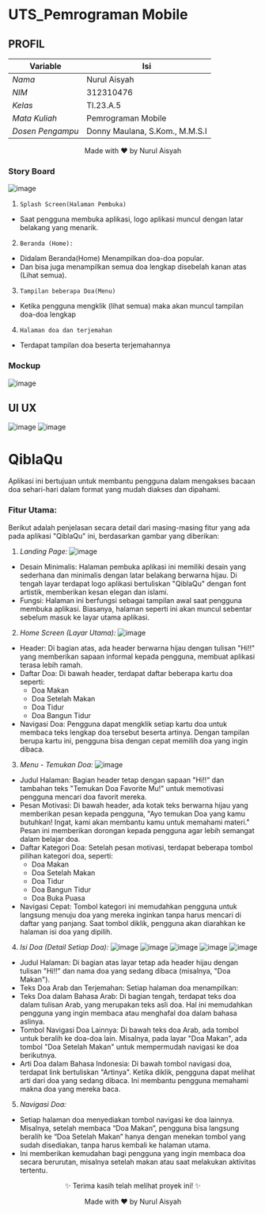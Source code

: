 # UTS_Pemrograman Mobile
## PROFIL
| Variable           |             Isi            |
| -------------------|----------------------------|
| *Nama*           |         Nurul Aisyah       |
| *NIM*            |          312310476         |
| *Kelas*          |          TI.23.A.5         |
| *Mata Kuliah*    |     Pemrograman Mobile     |
| *Dosen Pengampu* |Donny Maulana, S.Kom., M.M.S.I  |

<div align="center">
Made with ❤️ by Nurul Aisyah
</div>


### Story Board
![image](https://github.com/user-attachments/assets/ff51e6a6-db77-4302-b59b-ce9d6c0990e3)

1. `Splash Screen(Halaman Pembuka)`
- Saat pengguna membuka aplikasi, logo aplikasi muncul dengan latar belakang yang menarik.
2. `Beranda (Home):`
- Didalam Beranda(Home) Menampilkan doa-doa popular.
- Dan bisa juga menampilkan semua doa lengkap disebelah kanan atas (Lihat semua).
3. `Tampilan beberapa Doa(Menu)`
-	Ketika pengguna mengklik (lihat semua) maka akan muncul tampilan doa-doa lengkap
4. `Halaman doa dan terjemahan`
- Terdapat tampilan doa beserta terjemahannya
### Mockup
![image](https://github.com/user-attachments/assets/ddc34187-4263-44fc-81e1-4119645aa899)

## UI UX
![image](https://github.com/user-attachments/assets/66978878-8f66-4b33-b859-10a82aaa8503)
![image](https://github.com/user-attachments/assets/005d3b03-8a86-497b-b47d-a8c7df700aa4)



# QiblaQu
Aplikasi ini bertujuan untuk membantu pengguna dalam mengakses bacaan doa sehari-hari dalam format yang mudah diakses dan dipahami.
### Fitur Utama:
Berikut adalah penjelasan secara detail dari masing-masing fitur yang ada pada aplikasi "QiblaQu" ini, berdasarkan gambar yang diberikan:
1. *Landing Page:*
![image](https://github.com/user-attachments/assets/e263686e-f8ad-4118-aa38-0ff210b0dbea)

- Desain Minimalis: Halaman pembuka aplikasi ini memiliki desain yang sederhana dan minimalis dengan latar belakang berwarna hijau. Di tengah layar terdapat logo aplikasi bertuliskan "QiblaQu" dengan font artistik, memberikan kesan elegan dan islami.
- Fungsi: Halaman ini berfungsi sebagai tampilan awal saat pengguna membuka aplikasi. Biasanya, halaman seperti ini akan muncul sebentar sebelum masuk ke layar utama aplikasi.
2. *Home Screen (Layar Utama):*
![image](https://github.com/user-attachments/assets/604954e7-c31e-44ed-9a60-a9356b92af60)
  - Header: Di bagian atas, ada header berwarna hijau dengan tulisan "Hi!!" yang memberikan sapaan informal kepada pengguna, membuat aplikasi terasa lebih ramah.
  - Daftar Doa: Di bawah header, terdapat daftar beberapa kartu doa seperti:
    * Doa Makan
    * Doa Setelah Makan
    * Doa Tidur
    * Doa Bangun Tidur
  - Navigasi Doa: Pengguna dapat mengklik setiap kartu doa untuk membaca teks lengkap doa tersebut beserta artinya. Dengan tampilan berupa kartu ini, pengguna bisa dengan cepat memilih doa yang ingin dibaca.
3.  *Menu - Temukan Doa:*
![image](https://github.com/user-attachments/assets/c40bf478-366d-4d64-8c1c-d37017cc88db)
  - Judul Halaman: Bagian header tetap dengan sapaan "Hi!!" dan tambahan teks "Temukan Doa Favorite Mu!" untuk memotivasi pengguna mencari doa favorit mereka.
  - Pesan Motivasi: Di bawah header, ada kotak teks berwarna hijau yang memberikan pesan kepada pengguna, "Ayo temukan Doa yang kamu butuhkan! Ingat, kami akan membantu kamu untuk memahami materi." Pesan ini memberikan dorongan kepada pengguna agar lebih semangat dalam belajar doa.
  - Daftar Kategori Doa: Setelah pesan motivasi, terdapat beberapa tombol pilihan kategori doa, seperti:
    * Doa Makan
    * Doa Setelah Makan
    * Doa Tidur
    * Doa Bangun Tidur
    * Doa Buka Puasa
  - Navigasi Cepat: Tombol kategori ini memudahkan pengguna untuk langsung menuju doa yang mereka inginkan tanpa harus mencari di daftar yang panjang. Saat tombol diklik, pengguna akan diarahkan ke halaman isi doa yang dipilih.
4.  *Isi Doa (Detail Setiap Doa):*
![image](https://github.com/user-attachments/assets/e85f8d4f-b31f-42b6-b3cd-6ba002f9a9de)
![image](https://github.com/user-attachments/assets/618246a8-0ff4-4780-9720-ce4dfec38865)
![image](https://github.com/user-attachments/assets/3e0cfa8f-6086-4628-867b-fa997b6874f6)
![image](https://github.com/user-attachments/assets/1b12ee5b-72a3-41f3-883e-fab4ae5d778b)
![image](https://github.com/user-attachments/assets/bf4ce0e8-f439-4cc3-82df-463a2bd7ec47)
  - Judul Halaman: Di bagian atas layar tetap ada header hijau dengan tulisan "Hi!!" dan nama doa yang sedang dibaca (misalnya, "Doa Makan").
  - Teks Doa Arab dan Terjemahan: Setiap halaman doa menampilkan:
  - Teks Doa dalam Bahasa Arab: Di bagian tengah, terdapat teks doa dalam tulisan Arab, yang merupakan teks asli doa. Hal ini memudahkan pengguna yang ingin membaca atau menghafal doa dalam bahasa aslinya.
  - Tombol Navigasi Doa Lainnya: Di bawah teks doa Arab, ada tombol untuk beralih ke doa-doa lain. Misalnya, pada layar "Doa Makan", ada tombol "Doa Setelah Makan" untuk mempermudah navigasi ke doa berikutnya.
  - Arti Doa dalam Bahasa Indonesia: Di bawah tombol navigasi doa, terdapat link bertuliskan "Artinya". Ketika diklik, pengguna dapat melihat arti dari doa yang sedang dibaca. Ini membantu pengguna memahami makna doa yang mereka baca.
5.  *Navigasi Doa:*
  - Setiap halaman doa menyediakan tombol navigasi ke doa lainnya. Misalnya, setelah membaca “Doa Makan”, pengguna bisa langsung beralih ke “Doa Setelah Makan” hanya dengan menekan tombol yang sudah disediakan, tanpa harus kembali ke halaman utama.
  - Ini memberikan kemudahan bagi pengguna yang ingin membaca doa secara berurutan, misalnya setelah makan atau saat melakukan aktivitas tertentu.

<div align="center">
✨ Terima kasih telah melihat proyek ini! ✨

<p>Made with ❤️ by Nurul Aisyah</p>
